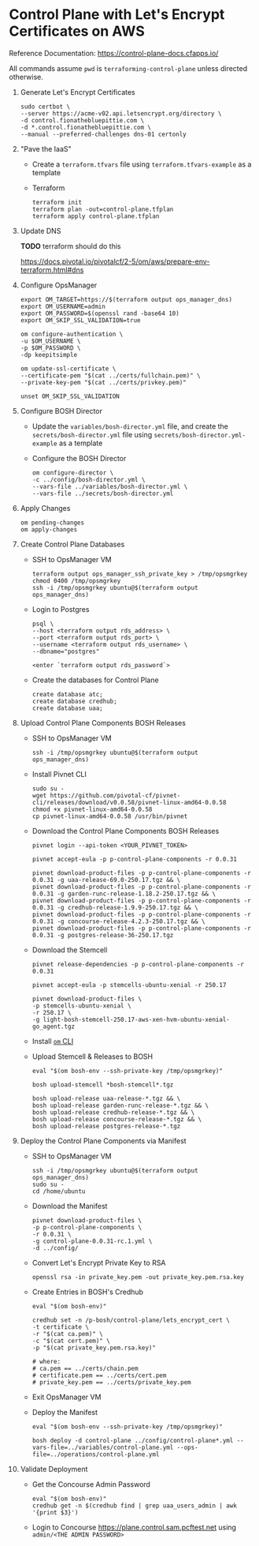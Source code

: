 #   Control Plane with Let's Encrypt Certificates on AWS 

Reference Documentation: https://control-plane-docs.cfapps.io/

All commands assume `pwd` is `terraforming-control-plane` unless directed otherwise.

1.  Generate Let's Encrypt Certificates

    ```
    sudo certbot \
    --server https://acme-v02.api.letsencrypt.org/directory \
    -d control.fionathebluepittie.com \
    -d *.control.fionathebluepittie.com \
    --manual --preferred-challenges dns-01 certonly
    ```

1.  "Pave the IaaS"

    *   Create a `terraform.tfvars` file using `terraform.tfvars-example` as a template

    *   Terraform
        ```
        terraform init
        terraform plan -out=control-plane.tfplan
        terraform apply control-plane.tfplan
        ```

1.  Update DNS

    **TODO** terraform should do this

    https://docs.pivotal.io/pivotalcf/2-5/om/aws/prepare-env-terraform.html#dns

1.  Configure OpsManager

    ```
    export OM_TARGET=https://$(terraform output ops_manager_dns)
    export OM_USERNAME=admin
    export OM_PASSWORD=$(openssl rand -base64 10)
    export OM_SKIP_SSL_VALIDATION=true

    om configure-authentication \
    -u $OM_USERNAME \
    -p $OM_PASSWORD \
    -dp keepitsimple

    om update-ssl-certificate \
    --certificate-pem "$(cat ../certs/fullchain.pem)" \
    --private-key-pem "$(cat ../certs/privkey.pem)"

    unset OM_SKIP_SSL_VALIDATION
    ```

1.  Configure BOSH Director

    *   Update the `variables/bosh-director.yml` file, and create the `secrets/bosh-director.yml` file using `secrets/bosh-director.yml-example` as a template

    *   Configure the BOSH Director
        ```
        om configure-director \
        -c ../config/bosh-director.yml \
        --vars-file ../variables/bosh-director.yml \
        --vars-file ../secrets/bosh-director.yml
        ```

1.  Apply Changes

    ```
    om pending-changes
    om apply-changes
    ```

1.  Create Control Plane Databases

    *   SSH to OpsManager VM
        ```
        terraform output ops_manager_ssh_private_key > /tmp/opsmgrkey
        chmod 0400 /tmp/opsmgrkey
        ssh -i /tmp/opsmgrkey ubuntu@$(terraform output ops_manager_dns)
        ```

    *   Login to Postgres
        ```
        psql \
        --host <terraform output rds_address> \
        --port <terraform output rds_port> \
        --username <terraform output rds_username> \
        --dbname="postgres"

        <enter `terraform output rds_password`>
        ```

    *   Create the databases for Control Plane
        ```
        create database atc;
        create database credhub;
        create database uaa;
        ```

1.  Upload Control Plane Components BOSH Releases

    *   SSH to OpsManager VM
        ```
        ssh -i /tmp/opsmgrkey ubuntu@$(terraform output ops_manager_dns)
        ```

    *   Install Pivnet CLI
        ```
        sudo su -
        wget https://github.com/pivotal-cf/pivnet-cli/releases/download/v0.0.58/pivnet-linux-amd64-0.0.58
        chmod +x pivnet-linux-amd64-0.0.58
        cp pivnet-linux-amd64-0.0.58 /usr/bin/pivnet
        ```

    *   Download the Control Plane Components BOSH Releases
        ```
        pivnet login --api-token <YOUR_PIVNET_TOKEN>

        pivnet accept-eula -p p-control-plane-components -r 0.0.31

        pivnet download-product-files -p p-control-plane-components -r 0.0.31 -g uaa-release-69.0-250.17.tgz && \
        pivnet download-product-files -p p-control-plane-components -r 0.0.31 -g garden-runc-release-1.18.2-250.17.tgz && \
        pivnet download-product-files -p p-control-plane-components -r 0.0.31 -g credhub-release-1.9.9-250.17.tgz && \
        pivnet download-product-files -p p-control-plane-components -r 0.0.31 -g concourse-release-4.2.3-250.17.tgz && \
        pivnet download-product-files -p p-control-plane-components -r 0.0.31 -g postgres-release-36-250.17.tgz
        ```

    *   Download the Stemcell
        ```
        pivnet release-dependencies -p p-control-plane-components -r 0.0.31

        pivnet accept-eula -p stemcells-ubuntu-xenial -r 250.17

        pivnet download-product-files \
        -p stemcells-ubuntu-xenial \
        -r 250.17 \
        -g light-bosh-stemcell-250.17-aws-xen-hvm-ubuntu-xenial-go_agent.tgz
        ```

    *   Install [`om` CLI](https://github.com/pivotal-cf/om#installation)

    *   Upload Stemcell & Releases to BOSH

        ```
        eval "$(om bosh-env --ssh-private-key /tmp/opsmgrkey)"

        bosh upload-stemcell *bosh-stemcell*.tgz

        bosh upload-release uaa-release-*.tgz && \
        bosh upload-release garden-runc-release-*.tgz && \
        bosh upload-release credhub-release-*.tgz && \
        bosh upload-release concourse-release-*.tgz && \
        bosh upload-release postgres-release-*.tgz
        ```

1.  Deploy the Control Plane Components via Manifest

    *   SSH to OpsManager VM
        ```
        ssh -i /tmp/opsmgrkey ubuntu@$(terraform output ops_manager_dns)
        sudo su -
        cd /home/ubuntu
        ```

    *   Download the Manifest
        ```
        pivnet download-product-files \
        -p p-control-plane-components \
        -r 0.0.31 \
        -g control-plane-0.0.31-rc.1.yml \
        -d ../config/
        ```

    *   Convert Let's Encrypt Private Key to RSA
        ```
        openssl rsa -in private_key.pem -out private_key.pem.rsa.key
        ```

    *   Create Entries in BOSH's Credhub
        ```
        eval "$(om bosh-env)"

        credhub set -n /p-bosh/control-plane/lets_encrypt_cert \
        -t certificate \
        -r "$(cat ca.pem)" \
        -c "$(cat cert.pem)" \
        -p "$(cat private_key.pem.rsa.key)"
        
        # where:
        # ca.pem == ../certs/chain.pem
        # certificate.pem == ../certs/cert.pem
        # private_key.pem == ../certs/private_key.pem
        ```

    *   Exit OpsManager VM

    *   Deploy the Manifest
        ```
        eval "$(om bosh-env --ssh-private-key /tmp/opsmgrkey)"

        bosh deploy -d control-plane ../config/control-plane*.yml --vars-file=../variables/control-plane.yml --ops-file=../operations/control-plane.yml
        ```

1.  Validate Deployment

    *   Get the Concourse Admin Password
        ```
        eval "$(om bosh-env)"
        credhub get -n $(credhub find | grep uaa_users_admin | awk '{print $3}')
        ```

    *   Login to Concourse https://plane.control.sam.pcftest.net using `admin/<THE ADMIN PASSWORD>`